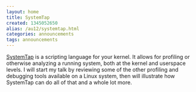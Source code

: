 ```yaml
---
layout: home
title: SystemTap
created: 1345052650
alias: /au12/systemtap.html
categories: announcements
tags: announcements
---
```

[SystemTap](http://sourceware.org/systemtap/) is a scripting language for your kernel. It allows for profiling or otherwise analyzing a running system, both at the kernel and userspace levels. I will start my talk by reviewing some of the other profiling and debugging tools available on a Linux system, then will illustrate how SystemTap can do all of that and a whole lot more.
